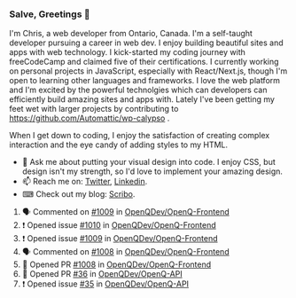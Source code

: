 ### Salve, Greetings 👋

I'm Chris, a web developer from Ontario, Canada. I'm a self-taught developer pursuing a career in web dev. I enjoy building beautiful sites and apps with web technology.
I kick-started my coding journey with freeCodeCamp and claimed five of their certifications.  I currently working on personal projects in JavaScript, especially with React/Next.js, though I'm open to learning other languages and frameworks. I love the web platform and I'm excited by the powerful technolgies which can developers can efficiently build amazing sites and apps with. Lately I've been getting my feet wet with larger projects by contributing to https://github.com/Automattic/wp-calypso .

When I get down to coding, I enjoy the satisfaction of creating complex interaction and the eye candy of adding styles to my HTML. 

- 💬 Ask me about putting your visual design into code. I enjoy CSS, but design isn't my strength, so I'd love to implement your amazing design.
- 📫 Reach me on: [Twitter](https://twitter.com/Christo28120856), [Linkedin](https://www.linkedin.com/in/christopher-stevers-07b9a5204/).
- ⌨ Check out my blog: [Scribo](https://christopherstevers.cf).
<!--
**Christopher-Stevers/Christopher-Stevers** is a ✨ _special_ ✨ repository because its `README.md` (this file) appears on your GitHub profile.

Here are some ideas to get you started:

- 🔭 I’m currently working on ...
- 🌱 I’m currently learning ...
- 👯 I’m looking to collaborate on ...
- 🤔 I’m looking for help with ...
- 😄 Pronouns: ...
- ⚡ Fun fact: ...
-->

<!--START_SECTION:activity-->
1. 🗣 Commented on [#1009](https://github.com/OpenQDev/OpenQ-Frontend/issues/1009) in [OpenQDev/OpenQ-Frontend](https://github.com/OpenQDev/OpenQ-Frontend)
2. ❗️ Opened issue [#1010](https://github.com/OpenQDev/OpenQ-Frontend/issues/1010) in [OpenQDev/OpenQ-Frontend](https://github.com/OpenQDev/OpenQ-Frontend)
3. ❗️ Opened issue [#1009](https://github.com/OpenQDev/OpenQ-Frontend/issues/1009) in [OpenQDev/OpenQ-Frontend](https://github.com/OpenQDev/OpenQ-Frontend)
4. 🗣 Commented on [#1008](https://github.com/OpenQDev/OpenQ-Frontend/issues/1008) in [OpenQDev/OpenQ-Frontend](https://github.com/OpenQDev/OpenQ-Frontend)
5. 💪 Opened PR [#1008](https://github.com/OpenQDev/OpenQ-Frontend/pull/1008) in [OpenQDev/OpenQ-Frontend](https://github.com/OpenQDev/OpenQ-Frontend)
6. 💪 Opened PR [#36](https://github.com/OpenQDev/OpenQ-API/pull/36) in [OpenQDev/OpenQ-API](https://github.com/OpenQDev/OpenQ-API)
7. ❗️ Opened issue [#35](https://github.com/OpenQDev/OpenQ-API/issues/35) in [OpenQDev/OpenQ-API](https://github.com/OpenQDev/OpenQ-API)
<!--END_SECTION:activity-->
